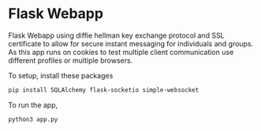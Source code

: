 # Flask Webapp

Flask Webapp using diffie hellman key exchange protocol and SSL certificate to allow for secure instant messaging for individuals and groups. As this app runs on cookies to test multiple client communication use different profiles or multiple browsers.

To setup, install these packages

```bash
pip install SQLAlchemy flask-socketio simple-websocket
```

To run the app,

```bash
python3 app.py
```
